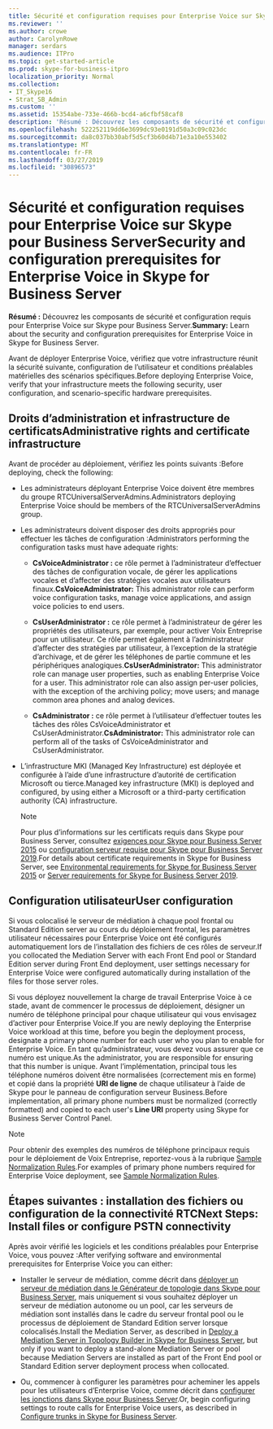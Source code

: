 ```yaml
---
title: Sécurité et configuration requises pour Enterprise Voice sur Skype pour Business Server
ms.reviewer: ''
ms.author: crowe
author: CarolynRowe
manager: serdars
ms.audience: ITPro
ms.topic: get-started-article
ms.prod: skype-for-business-itpro
localization_priority: Normal
ms.collection:
- IT_Skype16
- Strat_SB_Admin
ms.custom: ''
ms.assetid: 15354abe-733e-466b-bcd4-a6cfbf58caf8
description: 'Résumé : Découvrez les composants de sécurité et configuration requis pour Enterprise Voice sur Skype pour Business Server.'
ms.openlocfilehash: 522252119dd6e3699dc93e0191d50a3c09c023dc
ms.sourcegitcommit: da8c037bb30abf5d5cf3b60d4b71e3a10e553402
ms.translationtype: MT
ms.contentlocale: fr-FR
ms.lasthandoff: 03/27/2019
ms.locfileid: "30896573"
---
```

# <a name="security-and-configuration-prerequisites-for-enterprise-voice-in-skype-for-business-server"></a><span data-ttu-id="27f0b-103">Sécurité et configuration requises pour Enterprise Voice sur Skype pour Business Server</span><span class="sxs-lookup"><span data-stu-id="27f0b-103">Security and configuration prerequisites for Enterprise Voice in Skype for Business Server</span></span>
 
<span data-ttu-id="27f0b-104">**Résumé :** Découvrez les composants de sécurité et configuration requis pour Enterprise Voice sur Skype pour Business Server.</span><span class="sxs-lookup"><span data-stu-id="27f0b-104">**Summary:** Learn about the security and configuration prerequisites for Enterprise Voice in Skype for Business Server.</span></span>
  
<span data-ttu-id="27f0b-105">Avant de déployer Enterprise Voice, vérifiez que votre infrastructure réunit la sécurité suivante, configuration de l’utilisateur et conditions préalables matérielles des scénarios spécifiques.</span><span class="sxs-lookup"><span data-stu-id="27f0b-105">Before deploying Enterprise Voice, verify that your infrastructure meets the following security, user configuration, and scenario-specific hardware prerequisites.</span></span> 
  
## <a name="administrative-rights-and-certificate-infrastructure"></a><span data-ttu-id="27f0b-106">Droits d’administration et infrastructure de certificats</span><span class="sxs-lookup"><span data-stu-id="27f0b-106">Administrative rights and certificate infrastructure</span></span>

<span data-ttu-id="27f0b-107">Avant de procéder au déploiement, vérifiez les points suivants :</span><span class="sxs-lookup"><span data-stu-id="27f0b-107">Before deploying, check the following:</span></span>
  
- <span data-ttu-id="27f0b-108">Les administrateurs déployant Enterprise Voice doivent être membres du groupe RTCUniversalServerAdmins.</span><span class="sxs-lookup"><span data-stu-id="27f0b-108">Administrators deploying Enterprise Voice should be members of the RTCUniversalServerAdmins group.</span></span>
    
- <span data-ttu-id="27f0b-109">Les administrateurs doivent disposer des droits appropriés pour effectuer les tâches de configuration :</span><span class="sxs-lookup"><span data-stu-id="27f0b-109">Administrators performing the configuration tasks must have adequate rights:</span></span>
    
  - <span data-ttu-id="27f0b-110">**CsVoiceAdministrator :** ce rôle permet à l’administrateur d’effectuer des tâches de configuration vocale, de gérer les applications vocales et d’affecter des stratégies vocales aux utilisateurs finaux.</span><span class="sxs-lookup"><span data-stu-id="27f0b-110">**CsVoiceAdministrator:** This administrator role can perform voice configuration tasks, manage voice applications, and assign voice policies to end users.</span></span>
    
  - <span data-ttu-id="27f0b-p101">**CsUserAdministrator :** ce rôle permet à l’administrateur de gérer les propriétés des utilisateurs, par exemple, pour activer Voix Entreprise pour un utilisateur. Ce rôle permet également à l’administrateur d’affecter des stratégies par utilisateur, à l’exception de la stratégie d’archivage, et de gérer les téléphones de partie commune et les périphériques analogiques.</span><span class="sxs-lookup"><span data-stu-id="27f0b-p101">**CsUserAdministrator:** This administrator role can manage user properties, such as enabling Enterprise Voice for a user. This administrator role can also assign per-user policies, with the exception of the archiving policy; move users; and manage common area phones and analog devices.</span></span>
    
  - <span data-ttu-id="27f0b-113">**CsAdministrator :** ce rôle permet à l’utilisateur d’effectuer toutes les tâches des rôles CsVoiceAdministrator et CsUserAdministrator.</span><span class="sxs-lookup"><span data-stu-id="27f0b-113">**CsAdministrator:** This administrator role can perform all of the tasks of CsVoiceAdministrator and CsUserAdministrator.</span></span>
    
- <span data-ttu-id="27f0b-114">L’infrastructure MKI (Managed Key Infrastructure) est déployée et configurée à l’aide d’une infrastructure d’autorité de certification Microsoft ou tierce.</span><span class="sxs-lookup"><span data-stu-id="27f0b-114">Managed key infrastructure (MKI) is deployed and configured, by using either a Microsoft or a third-party certification authority (CA) infrastructure.</span></span>
    
    > [!NOTE]
    > <span data-ttu-id="27f0b-115">Pour plus d’informations sur les certificats requis dans Skype pour Business Server, consultez [exigences pour Skype pour Business Server 2015](../../plan-your-deployment/requirements-for-your-environment/environmental-requirements.md) ou [configuration serveur requise pour Skype pour Business Server 2019](../../../SfBServer2019/plan/system-requirements.md).</span><span class="sxs-lookup"><span data-stu-id="27f0b-115">For details about certificate requirements in Skype for Business Server, see [Environmental requirements for Skype for Business Server 2015](../../plan-your-deployment/requirements-for-your-environment/environmental-requirements.md) or [Server requirements for Skype for Business Server 2019](../../../SfBServer2019/plan/system-requirements.md).</span></span> 
  
## <a name="user-configuration"></a><span data-ttu-id="27f0b-116">Configuration utilisateur</span><span class="sxs-lookup"><span data-stu-id="27f0b-116">User configuration</span></span>

<span data-ttu-id="27f0b-117">Si vous colocalisé le serveur de médiation à chaque pool frontal ou Standard Edition server au cours du déploiement frontal, les paramètres utilisateur nécessaires pour Enterprise Voice ont été configurés automatiquement lors de l’installation des fichiers de ces rôles de serveur.</span><span class="sxs-lookup"><span data-stu-id="27f0b-117">If you collocated the Mediation Server with each Front End pool or Standard Edition server during Front End deployment, user settings necessary for Enterprise Voice were configured automatically during installation of the files for those server roles.</span></span>
  
<span data-ttu-id="27f0b-118">Si vous déployez nouvellement la charge de travail Enterprise Voice à ce stade, avant de commencer le processus de déploiement, désigner un numéro de téléphone principal pour chaque utilisateur qui vous envisagez d’activer pour Enterprise Voice.</span><span class="sxs-lookup"><span data-stu-id="27f0b-118">If you are newly deploying the Enterprise Voice workload at this time, before you begin the deployment process, designate a primary phone number for each user who you plan to enable for Enterprise Voice.</span></span> <span data-ttu-id="27f0b-119">En tant qu’administrateur, vous devez vous assurer que ce numéro est unique.</span><span class="sxs-lookup"><span data-stu-id="27f0b-119">As the administrator, you are responsible for ensuring that this number is unique.</span></span> <span data-ttu-id="27f0b-120">Avant l’implémentation, principal tous les téléphone numéros doivent être normalisées (correctement mis en forme) et copié dans la propriété **URI de ligne** de chaque utilisateur à l’aide de Skype pour le panneau de configuration serveur Business.</span><span class="sxs-lookup"><span data-stu-id="27f0b-120">Before implementation, all primary phone numbers must be normalized (correctly formatted) and copied to each user's **Line URI** property using Skype for Business Server Control Panel.</span></span>
  
> [!NOTE]
> <span data-ttu-id="27f0b-121">Pour obtenir des exemples des numéros de téléphone principaux requis pour le déploiement de Voix Entreprise, reportez-vous à la rubrique [Sample Normalization Rules](../../plan-your-deployment/enterprise-voice-solution/outbound-voice-routing.md#BKMK_SampleNormalizationRules).</span><span class="sxs-lookup"><span data-stu-id="27f0b-121">For examples of primary phone numbers required for Enterprise Voice deployment, see [Sample Normalization Rules](../../plan-your-deployment/enterprise-voice-solution/outbound-voice-routing.md#BKMK_SampleNormalizationRules).</span></span> 
  
## <a name="next-steps-install-files-or-configure-pstn-connectivity"></a><span data-ttu-id="27f0b-122">Étapes suivantes : installation des fichiers ou configuration de la connectivité RTC</span><span class="sxs-lookup"><span data-stu-id="27f0b-122">Next Steps: Install files or configure PSTN connectivity</span></span>

<span data-ttu-id="27f0b-123">Après avoir vérifié les logiciels et les conditions préalables pour Enterprise Voice, vous pouvez :</span><span class="sxs-lookup"><span data-stu-id="27f0b-123">After verifying software and environmental prerequisites for Enterprise Voice you can either:</span></span>
  
- <span data-ttu-id="27f0b-124">Installer le serveur de médiation, comme décrit dans [déployer un serveur de médiation dans le Générateur de topologie dans Skype pour Business Server](deploy-a-mediation-server.md), mais uniquement si vous souhaitez déployer un serveur de médiation autonome ou un pool, car les serveurs de médiation sont installés dans le cadre du serveur frontal pool ou le processus de déploiement de Standard Edition server lorsque colocalisés.</span><span class="sxs-lookup"><span data-stu-id="27f0b-124">Install the Mediation Server, as described in [Deploy a Mediation Server in Topology Builder in Skype for Business Server](deploy-a-mediation-server.md), but only if you want to deploy a stand-alone Mediation Server or pool because Mediation Servers are installed as part of the Front End pool or Standard Edition server deployment process when collocated.</span></span>
    
- <span data-ttu-id="27f0b-125">Ou, commencer à configurer les paramètres pour acheminer les appels pour les utilisateurs d’Enterprise Voice, comme décrit dans [configurer les jonctions dans Skype pour Business Server](configure-trunks.md).</span><span class="sxs-lookup"><span data-stu-id="27f0b-125">Or, begin configuring settings to route calls for Enterprise Voice users, as described in [Configure trunks in Skype for Business Server](configure-trunks.md).</span></span>
    

